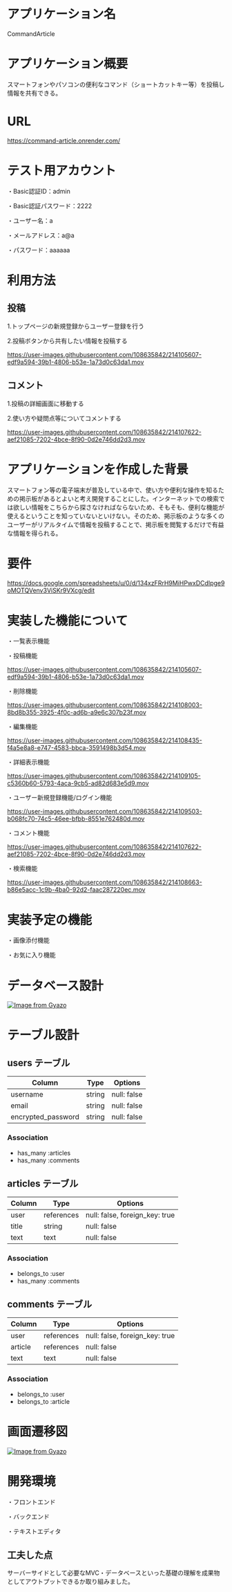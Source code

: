# アプリケーション名

CommandArticle

# アプリケーション概要

スマートフォンやパソコンの便利なコマンド（ショートカットキー等）を投稿し情報を共有できる。

# URL

https://command-article.onrender.com/

# テスト用アカウント

・Basic認証ID：admin

・Basic認証パスワード：2222
  
・ユーザー名：a

・メールアドレス：a@a

・パスワード：aaaaaa

# 利用方法

## 投稿

1.トップページの新規登録からユーザー登録を行う

2.投稿ボタンから共有したい情報を投稿する


https://user-images.githubusercontent.com/108635842/214105607-edf9a594-39b1-4806-b53e-1a73d0c63da1.mov


## コメント

1.投稿の詳細画面に移動する

2.使い方や疑問点等についてコメントする


https://user-images.githubusercontent.com/108635842/214107622-aef21085-7202-4bce-8f90-0d2e746dd2d3.mov


# アプリケーションを作成した背景

スマートフォン等の電子端末が普及している中で、使い方や便利な操作を知るための掲示板があるとよいと考え開発することにした。インターネットでの検索では欲しい情報をこちらから探さなければならないため、そもそも、便利な機能が使えるということを知っていないといけない。そのため、掲示板のような多くのユーザーがリアルタイムで情報を投稿することで、掲示板を閲覧するだけで有益な情報を得られる。

# 要件

https://docs.google.com/spreadsheets/u/0/d/134xzFRrH9MiHPwxDCdIpge9oMOTQVenv3ViSKr9VXcg/edit

# 実装した機能について

・一覧表示機能

・投稿機能

https://user-images.githubusercontent.com/108635842/214105607-edf9a594-39b1-4806-b53e-1a73d0c63da1.mov

・削除機能


https://user-images.githubusercontent.com/108635842/214108003-8bd8b355-3925-4f0c-ad6b-a9e6c307b23f.mov


・編集機能


https://user-images.githubusercontent.com/108635842/214108435-f4a5e8a8-e747-4583-bbca-3591498b3d54.mov


・詳細表示機能


https://user-images.githubusercontent.com/108635842/214109105-c5360b60-5793-4aca-9cb5-ad82d683e5d9.mov


・ユーザー新規登録機能/ログイン機能


https://user-images.githubusercontent.com/108635842/214109503-b068fc70-74c5-46ee-bfbb-8551e762480d.mov


・コメント機能

https://user-images.githubusercontent.com/108635842/214107622-aef21085-7202-4bce-8f90-0d2e746dd2d3.mov

・検索機能


https://user-images.githubusercontent.com/108635842/214108663-b86e5acc-1c9b-4ba0-92d2-faac287220ec.mov


# 実装予定の機能

・画像添付機能

・お気に入り機能

# データベース設計

[![Image from Gyazo](https://i.gyazo.com/4e507f3097ec9d57035ee65cc4b7d431.png)](https://gyazo.com/4e507f3097ec9d57035ee65cc4b7d431)

# テーブル設計

## users テーブル

| Column             | Type   | Options                   |
| ------------------ | ------ | ------------------------- |
| username           | string | null: false               |
| email              | string | null: false               |
| encrypted_password | string | null: false               |

### Association

- has_many :articles
- has_many :comments

## articles テーブル

| Column      | Type       | Options                        |
| ----------- | ---------- | ------------------------------ |
| user        | references | null: false, foreign_key: true |
| title       | string     | null: false                    |
| text        | text       | null: false                    |

### Association

- belongs_to :user
- has_many   :comments

## comments テーブル

| Column      | Type       | Options                        |
| ----------- | ---------- | ------------------------------ |
| user        | references | null: false, foreign_key: true |
| article     | references | null: false                    |
| text        | text       | null: false                    |

### Association

- belongs_to :user
- belongs_to :article

# 画面遷移図

[![Image from Gyazo](https://i.gyazo.com/00fae1f14642480e8c77f0102bc212c1.png)](https://gyazo.com/00fae1f14642480e8c77f0102bc212c1)

# 開発環境

・フロントエンド

・バックエンド

・テキストエディタ

## 工夫した点

サーバーサイドとして必要なMVC・データベースといった基礎の理解を成果物としてアウトプットできるか取り組みました。